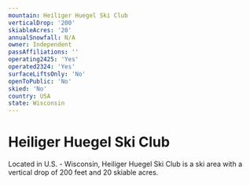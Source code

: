 ```yaml
---
mountain: Heiliger Huegel Ski Club
verticalDrop: '200'
skiableAcres: '20'
annualSnowfall: N/A
owner: Independent
passAffiliations: ''
operating2425: 'Yes'
operated2324: 'Yes'
surfaceLiftsOnly: 'No'
openToPublic: 'No'
skied: 'No'
country: USA
state: Wisconsin
---
```


# Heiliger Huegel Ski Club

Located in U.S. - Wisconsin, Heiliger Huegel Ski Club is a ski area with a vertical drop of 200 feet and 20 skiable acres.
